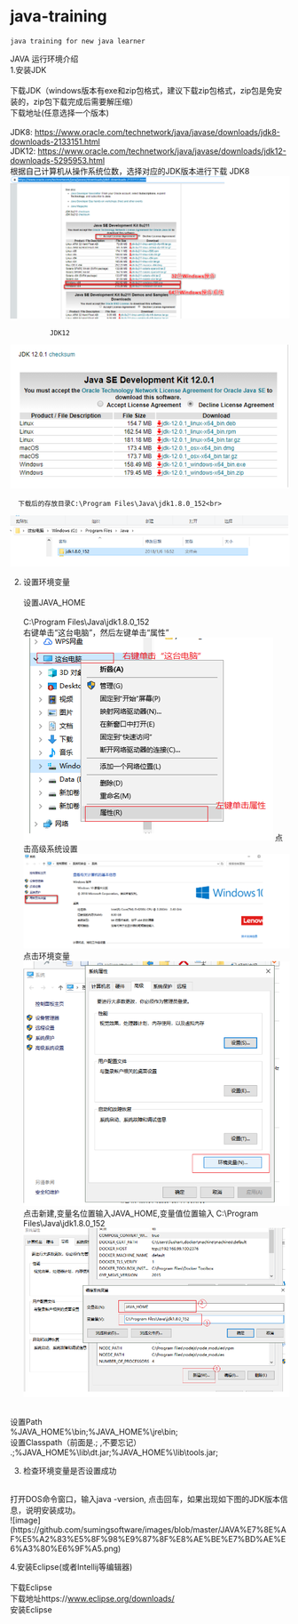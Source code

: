 # java-training   
    java training for new java learner   
JAVA 运行环境介绍   
1.安装JDK   
<br>
  下载JDK（windows版本有exe和zip包格式，建议下载zip包格式，zip包是免安装的，zip包下载完成后需要解压缩）<br>
        下载地址(任意选择一个版本)
        <br>
        <br>
        JDK8: https://www.oracle.com/technetwork/java/javase/downloads/jdk8-downloads-2133151.html
      <br>
              JDK12: https://www.oracle.com/technetwork/java/javase/downloads/jdk12-downloads-5295953.html
  <br>
        根据自己计算机从操作系统位数，选择对应的JDK版本进行下载
        JDK8
  ![image](https://github.com/sumingsoftware/images/blob/master/jdk.png)
  
              JDK12
  ![image](https://github.com/sumingsoftware/images/blob/master/JDK12.png)
   
      下载后的存放目录C:\Program Files\Java\jdk1.8.0_152<br>
   ![image](https://github.com/sumingsoftware/images/blob/master/JDK%E5%AD%98%E6%94%BE%E7%9B%AE%E5%BD%95.png)
  
2. 设置环境变量   <br>    
        设置JAVA_HOME   
        <br>
        C:\Program Files\Java\jdk1.8.0_152
        <br>
        右键单击“这台电脑”，然后左键单击“属性”
        <br>
  ![image](https://github.com/sumingsoftware/images/blob/master/JAVA%E7%8E%AF%E5%A2%83%E5%8F%98%E9%87%8F%E8%AE%BE%E7%BD%AE1.png)
          点击高级系统设置
          <br>
  ![image](https://github.com/sumingsoftware/images/blob/master/JAVA%E7%8E%AF%E5%A2%83%E5%8F%98%E9%87%8F%E8%AE%BE%E7%BD%AE2.png)
         点击环境变量
         <br>
  ![image](https://github.com/sumingsoftware/images/blob/master/JAVA%E7%8E%AF%E5%A2%83%E5%8F%98%E9%87%8F%E8%AE%BE%E7%BD%AE3.png)
        点击新建,变量名位置输入JAVA_HOME,变量值位置输入 C:\Program Files\Java\jdk1.8.0_152
        <br>
  ![image](https://github.com/sumingsoftware/images/blob/master/JAVA%E7%8E%AF%E5%A2%83%E5%8F%98%E9%87%8F%E8%AE%BE%E7%BD%AE4.png)
 <br>
        设置Path
        <br>
  %JAVA_HOME%\bin;%JAVA_HOME%\jre\bin;
  <br>
        设置Classpath（前面是.; ,不要忘记）
        <br>
      .;%JAVA_HOME%\lib\dt.jar;%JAVA_HOME%\lib\tools.jar;
  
3. 检查环境变量是否设置成功
<br/>   
          打开DOS命令窗口，输入java -version, 点击回车，如果出现如下图的JDK版本信息，说明安装成功。<br>
  ![image](https://github.com/sumingsoftware/images/blob/master/JAVA%E7%8E%AF%E5%A2%83%E5%8F%98%E9%87%8F%E8%AE%BE%E7%BD%AE%E6%A3%80%E6%9F%A5.png)
  

4.安装Eclipse(或者Intellij等编辑器)   
<br>
        下载Eclipse   
 下载地址https://www.eclipse.org/downloads/   
 安装Eclipse<br/>
